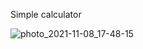Simple calculator

![photo_2021-11-08_17-48-15](https://user-images.githubusercontent.com/56773665/140763188-1b017f9a-c7a2-4d77-8b79-8c38f515ac50.jpg)
